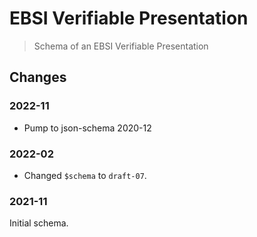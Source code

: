 # EBSI Verifiable Presentation

> Schema of an EBSI Verifiable Presentation

## Changes

### 2022-11

- Pump to json-schema 2020-12

### 2022-02

- Changed `$schema` to `draft-07`.

### 2021-11

Initial schema.
